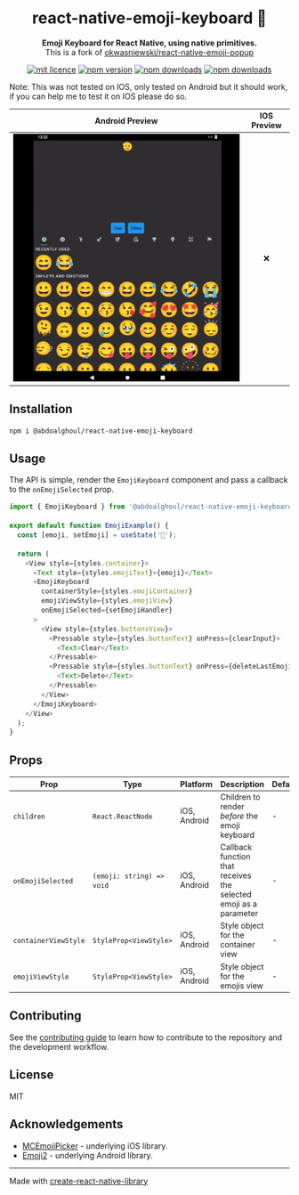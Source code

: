 <h1 align="center">
  react-native-emoji-keyboard 🌈
</h1>

<p align="center">
  <strong>Emoji Keyboard for React Native, using native primitives.
</strong><br>
This is a fork of <a href="https://github.com/okwasniewski/@abdoalghoul/react-native-emoji-keyboard">okwasniewski/react-native-emoji-popup</a>
</p>

<div align="center">

[![mit licence](https://img.shields.io/dub/l/vibe-d.svg?style=for-the-badge)](https://github.com/okwasniewski/@abdoalghoul/react-native-emoji-keyboard/blob/main/LICENSE)
[![npm version](https://img.shields.io/npm/v/@abdoalghoul/react-native-emoji-keyboard?style=for-the-badge)](https://www.npmjs.org/package/@abdoalghoul/react-native-emoji-keyboard)
[![npm downloads](https://img.shields.io/npm/dt/@abdoalghoul/react-native-emoji-keyboard.svg?style=for-the-badge)](https://www.npmjs.org/package/@abdoalghoul/react-native-emoji-keyboard)
[![npm downloads](https://img.shields.io/npm/dm/@abdoalghoul/react-native-emoji-keyboard.svg?style=for-the-badge)](https://www.npmjs.org/package/@abdoalghoul/react-native-emoji-keyboard)

</div>

Note: This was not tested on IOS, only tested on Android but it should work, if you can help me to test it on IOS please do so.

|                                     Android Preview                                      | IOS Preview |
| :--------------------------------------------------------------------------------------: | :---------: |
| <img alt="A Preview GIF showing the emoji keyboard" src="./example/android-preview.gif"> |     :x:     |

## Installation

```sh
npm i @abdoalghoul/react-native-emoji-keyboard
```

## Usage

The API is simple, render the `EmojiKeyboard` component and pass a callback to the `onEmojiSelected` prop.

```js
import { EmojiKeyboard } from '@abdoalghoul/react-native-emoji-keyboard';

export default function EmojiExample() {
  const [emoji, setEmoji] = useState('🫡');

  return (
    <View style={styles.container}>
      <Text style={styles.emojiText}>{emoji}</Text>
      <EmojiKeyboard
        containerStyle={styles.emojiContainer}
        emojiViewStyle={styles.emojiView}
        onEmojiSelected={setEmojiHandler}
      >
        <View style={styles.buttonsView}>
          <Pressable style={styles.buttonText} onPress={clearInput}>
            <Text>Clear</Text>
          </Pressable>
          <Pressable style={styles.buttonText} onPress={deleteLastEmoji}>
            <Text>Delete</Text>
          </Pressable>
        </View>
      </EmojiKeyboard>
    </View>
  );
}
```

## Props

| Prop                 | Type                      | Platform     | Description                                                       | Default |
| -------------------- | ------------------------- | ------------ | ----------------------------------------------------------------- | ------- |
| `children`           | `React.ReactNode`         | iOS, Android | Children to render _before_ the emoji keyboard                    | -       |
| `onEmojiSelected`    | `(emoji: string) => void` | iOS, Android | Callback function that receives the selected emoji as a parameter | -       |
| `containerViewStyle` | `StyleProp<ViewStyle>`    | iOS, Android | Style object for the container view                               | -       |
| `emojiViewStyle`     | `StyleProp<ViewStyle>`    | iOS, Android | Style object for the emojis view                                  | -       |

## Contributing

See the [contributing guide](CONTRIBUTING.md) to learn how to contribute to the repository and the development workflow.

## License

MIT

## Acknowledgements

- [MCEmojiPicker](https://github.com/izyumkin/MCEmojiPicker) - underlying iOS library.
- [Emoji2](https://developer.android.com/jetpack/androidx/releases/emoji2) - underlying Android library.

---

Made with [create-react-native-library](https://github.com/callstack/react-native-builder-bob)
